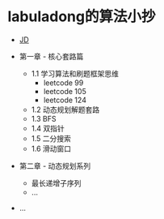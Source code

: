 # labuladong的算法小抄

* [JD](https://item.jd.com/12759911.html)

* 第一章 - 核心套路篇
    * 1.1 学习算法和刷题框架思维
        * leetcode 99
        * leetcode 105
        * leetcode 124
    * 1.2 动态规划解题套路
    * 1.3 BFS
    * 1.4 双指针
    * 1.5 二分搜索
    * 1.6 滑动窗口
* 第二章 - 动态规划系列
    * 最长递增子序列
    * ...
* ...